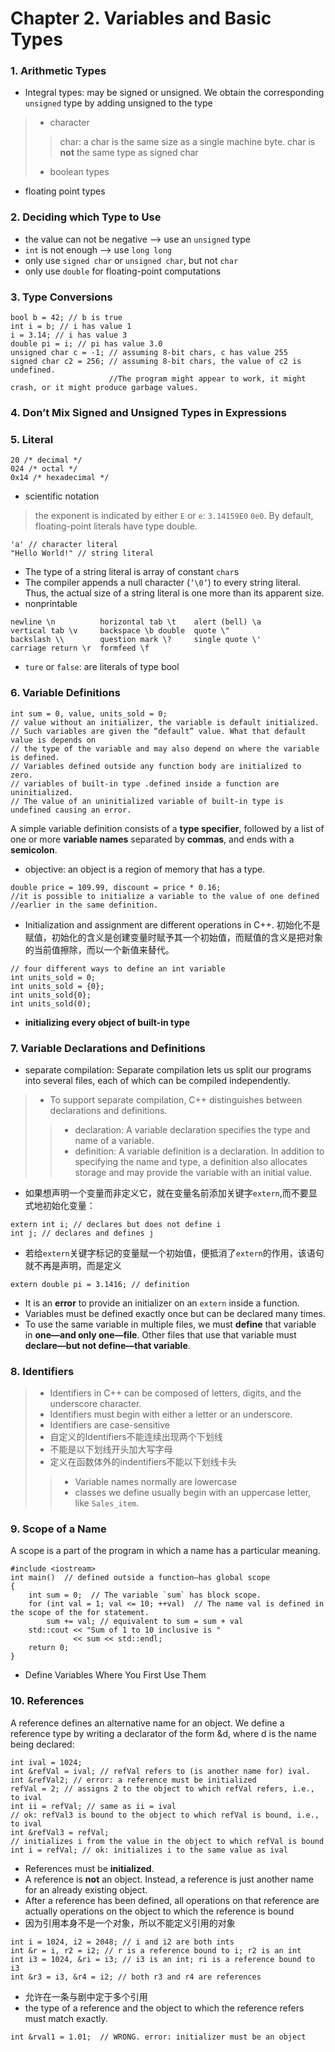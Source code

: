 # Chapter 2. Variables and Basic Types
### 1. Arithmetic Types
- Integral types: may be signed or unsigned. We obtain the corresponding `unsigned` type by adding unsigned to the type
> - character
>> char: a char is the same size as a single machine byte. char is **not** the same type as signed char
> - boolean types
- floating point types
### 2. Deciding which Type to Use
- the value can not be negative --> use an `unsigned` type
- `int` is not enough --> use `long long`
- only use `signed char` or `unsigned char`, but not `char`
- only use `double` for floating-point computations
### 3. Type Conversions
```
bool b = 42; // b is true
int i = b; // i has value 1
i = 3.14; // i has value 3
double pi = i; // pi has value 3.0
unsigned char c = -1; // assuming 8-bit chars, c has value 255
signed char c2 = 256; // assuming 8-bit chars, the value of c2 is undefined. 
                      //The program might appear to work, it might crash, or it might produce garbage values.
```
### 4. Don’t Mix Signed and Unsigned Types in Expressions
### 5. Literal
```
20 /* decimal */ 
024 /* octal */ 
0x14 /* hexadecimal */
```
- scientific notation
> the exponent is indicated by either `E` or `e`: `3.14159E0` `0e0`. By default, floating-point literals have type double.
```
'a' // character literal
"Hello World!" // string literal
```
- The type of a string literal is array of constant `char`s
- The compiler appends a null character (`’\0’`) to every string literal. Thus, the actual size of a string literal is one more than its apparent size.
- nonprintable
```
newline \n          horizontal tab \t    alert (bell) \a
vertical tab \v     backspace \b double  quote \"
backslash \\        question mark \?     single quote \'
carriage return \r  formfeed \f
```
- `ture` or `false`: are literals of type bool
### 6. Variable Definitions
```
int sum = 0, value, units_sold = 0;  
// value without an initializer, the variable is default initialized.
// Such variables are given the “default” value. What that default value is depends on
// the type of the variable and may also depend on where the variable is defined.
// Variables defined outside any function body are initialized to zero.
// variables of built-in type .defined inside a function are uninitialized.
// The value of an uninitialized variable of built-in type is undefined causing an error.
```
A simple variable definition consists of a **type specifier**, followed by a list of one or more **variable names** separated by **commas**, and ends with a **semicolon**.
- objective: an object is a region of memory that has a type.
```
double price = 109.99, discount = price * 0.16;  
//it is possible to initialize a variable to the value of one defined
//earlier in the same definition.
```
- Initialization and assignment are different operations in C++.
初始化不是赋值，初始化的含义是创建变量时赋予其一个初始值，而赋值的含义是把对象的当前值擦除，而以一个新值来替代。
```
// four different ways to define an int variable
int units_sold = 0;
int units_sold = {0};
int units_sold{0};
int units_sold(0);
```
- **initializing every object of built-in type**
### 7. Variable Declarations and Definitions
- separate compilation: Separate compilation lets us split our programs into several files, each of which can be compiled independently.
> - To support separate compilation, C++ distinguishes between declarations and definitions.
>> - declaration: A variable declaration specifies the type and name of a variable.
>> - definition: A variable definition is a declaration. In addition to specifying the name and type, a definition also allocates storage and may provide the variable with an initial value.
- 如果想声明一个变量而非定义它，就在变量名前添加关键字`extern`,而不要显式地初始化变量：
```
extern int i; // declares but does not define i
int j; // declares and defines j
```
- 若给`extern`关键字标记的变量赋一个初始值，便抵消了`extern`的作用，该语句就不再是声明，而是定义
```
extern double pi = 3.1416; // definition
```
- It is an **error** to provide an initializer on an `extern` inside a function.
- Variables must be defined exactly once but can be declared many times.
- To use the same variable in multiple files, we must **define** that variable in **one—and only one—file**. Other files that use that variable must **declare—but not define—that variable**.
### 8. Identifiers
> - Identifiers in C++ can be composed of letters, digits, and the underscore character.
> - Identifiers must begin with either a letter or an underscore. 
> - Identifiers are case-sensitive
> - 自定义的Identifiers不能连续出现两个下划线
> - 不能是以下划线开头加大写字母
> - 定义在函数体外的indentifiers不能以下划线卡头
>> - Variable names normally are lowercase
>> - classes we define usually begin with an uppercase letter, like `Sales_item`.
### 9. Scope of a Name
A scope is a part of the program in which a name has a particular meaning.
```
#include <iostream>
int main()  // defined outside a function—has global scope
{
    int sum = 0;  // The variable `sum` has block scope.
    for (int val = 1; val <= 10; ++val)  // The name val is defined in the scope of the for statement.
        sum += val; // equivalent to sum = sum + val
    std::cout << "Sum of 1 to 10 inclusive is "
              << sum << std::endl;
    return 0;
}
```
- Define Variables Where You First Use Them
### 10. References
A reference defines an alternative name for an object. We define a reference type by writing a declarator of the form &d, where d is the name being declared:
```
int ival = 1024;
int &refVal = ival; // refVal refers to (is another name for) ival. 
int &refVal2; // error: a reference must be initialized
refVal = 2; // assigns 2 to the object to which refVal refers, i.e., to ival
int ii = refVal; // same as ii = ival
// ok: refVal3 is bound to the object to which refVal is bound, i.e., to ival
int &refVal3 = refVal;
// initializes i from the value in the object to which refVal is bound
int i = refVal; // ok: initializes i to the same value as ival

```
- References must be **initialized**.
- A reference is **not** an object. Instead, a reference is just another name for an already existing object.
- After a reference has been defined, all operations on that reference are actually operations on the object to which the reference is bound
- 因为引用本身不是一个对象，所以不能定义引用的对象
```
int i = 1024, i2 = 2048; // i and i2 are both ints
int &r = i, r2 = i2; // r is a reference bound to i; r2 is an int
int i3 = 1024, &ri = i3; // i3 is an int; ri is a reference bound to i3
int &r3 = i3, &r4 = i2; // both r3 and r4 are references
```
- 允许在一条与剧中定于多个引用
- the type of a reference and the object to which the reference refers must match exactly.
```
int &rval1 = 1.01;  // WRONG. error: initializer must be an object
```
